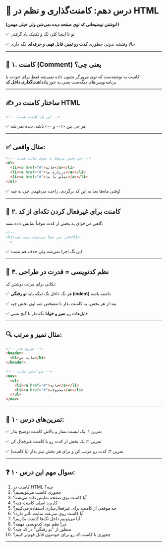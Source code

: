 # 💬 درس دهم: کامنت‌گذاری و نظم در HTML

**(نوشتن توضیحاتی که توی صفحه دیده نمی‌شن ولی خیلی مهمن!)**

✅ تو تا اینجا کلی تگ و تکنیک یاد گرفتی

✅ حالا وقتشه بدونی چطوری **کدت رو تمیز، قابل فهم، و حرفه‌ای** نگه داری

---

## 📌 ۱. کامنت (Comment) یعنی چی؟

کامنت یه نوشته‌ست که توی مرورگر نشون داده نمی‌شه
فقط برای خودت یا برنامه‌نویس‌های دیگه‌ست
یعنی یه جور **یادداشت‌گذاری داخل کد**

---

## ✍️ ساختار کامنت در HTML

```html
<!-- این یک کامنت هست -->
```

✅ هر چی بین `<!--` و `-->` باشه، دیده نمی‌شه

---

## ✅ مثال واقعی:

```html
<!-- این بخش مربوط به منوی سایت هست -->
<ul>
  <li><a href="#">خانه</a></li>
  <li><a href="#">درباره ما</a></li>
  <li><a href="#">تماس با ما</a></li>
</ul>
```

✅ وقتی ماه‌ها بعد به این کد برگردی، راحت می‌فهمی چی به چیه!

---

## 📌 ۲. کامنت برای غیرفعال کردن تکه‌ای از کد

گاهی می‌خوای یه بخش از کدت موقتاً نمایش داده نشه:

```html
<!--
<h1>این متن فعلاً نمی‌خوام دیده بشه</h1>
-->
```

✅ این تگ اجرا نمی‌شه ولی حذف هم نشده

---

## 📌 ۳. نظم کدنویسی = قدرت در طراحی

نکاتی برای مرتب نوشتن کد:

✅ هر تگ داخل تگ دیگه باید **تو رفتگی (indent)** داشته باشه

✅ بعد از هر بخش، یه کامنت بذار تا مشخص شه اون بخش چیه

✅ فایل‌هات رو **تمیز و خوانا** نگه دار تا گیج نشی

---

## 🔍 مثال تمیز و مرتب:

```html
<!-- شروع هدر -->
<header>
  <h1>سایت من</h1>
</header>

<!-- منو اصلی سایت -->
<nav>
  <ul>
    <li><a href="#">خانه</a></li>
    <li><a href="#">محصولات</a></li>
  </ul>
</nav>
```

---

## 🧪 تمرین‌های درس ۱۰:

✅ تمرین ۱: یک لیست بساز و بالاش کامنت توضیح بذار

✅ تمرین ۲: یک بخش از کدت رو با کامنت غیرفعال کن

✅ تمرین ۳: کدت رو مرتب کن و برای هر بخش تیتر بذار (با کامنت)

---

## ❓ ۱۰ سوال مهم این درس:

1. کامنت در HTML چیه؟
2. چجوری کامنت می‌نویسیم؟
3. آیا کامنت توی صفحه نمایش داده می‌شه؟
4. کاربرد اصلی کامنت چیه؟
5. چه موقعی از کامنت برای غیرفعال‌سازی استفاده می‌کنیم؟
6. آیا کامنت روی سرعت سایت تأثیر داره؟
7. آیا می‌تونیم داخل تگ‌ها کامنت بذاریم؟
8. چرا نظم توی کدنویسی مهمه؟
9. منظور از "تو رفتگی" در کد چیه؟
10. چجوری با کامنت کد رو برای خودمون قابل فهم‌تر کنیم؟

---
